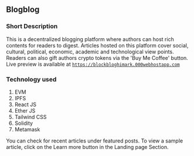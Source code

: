 ## Blogblog
### Short Description
This is a decentralized blogging platform where authors can host rich contents for readers to digest. Articles hosted on this platform cover social, cultural, political, economic, academic and technological view points. Readers can also gift authors crypto tokens via the 'Buy Me Coffee' button. 
Live preview is available at <code>https://blockbloghimark.000webhostapp.com</code>
### Technology used
1. EVM
2. IPFS
3. React JS
4. Ether JS
5. Tailwind CSS
6. Solidity
7. Metamask

You can check for recent articles under featured posts. To view a sample article, click on the Learn more button in the Landing page Section.
